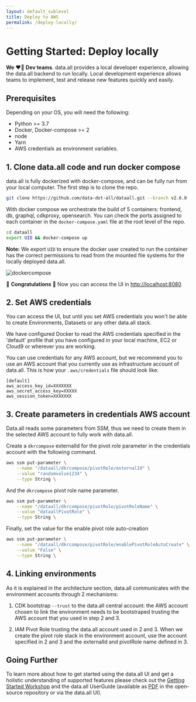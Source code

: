 ```yaml
---
layout: default_sublevel
title: Deploy to AWS
permalink: /deploy-locally/
---
```


# **Getting Started: Deploy locally**

**We** ❤️‍🔥 **Dev teams**. data.all provides a local developer experience, allowing the data.all backend
to run locally. Local development experience allows teams to implement,
test and release new features quickly and easily.

## Prerequisites

Depending on your OS, you will need the following:

- Python >= 3.7
- Docker, Docker-compose >= 2
- node
- Yarn
- AWS credentials as environment variables.

## 1. Clone data.all code and run docker compose
data.all is fully dockerized with docker-compose, and can be fully run from your local computer. 
The first step is to clone the repo.

```bash
git clone https://github.com/data-dot-all/dataall.git --branch v2.6.0
```

With docker compose we orchestrate the build of 5 containers: frontend, db, graphql, cdkproxy, opensearch.
You can check the ports assigned to each container in the `docker-compose.yaml` file at the root level of the repo.

```bash
cd dataall
export UID && docker-compose up
```

**Note:** We export `UID` to ensure the docker user created to run the container has the correct permissions to read from the mounted file systems for the locally deployed data.all.

![dockercompose](../img/docker_compose.png#zoom#shadow)

🎉 **Congratulations** 🎉 Now you can access the UI in [http://localhost:8080](http://localhost:8080)

## 2. Set AWS credentials
You can access the UI, but until you set AWS credentials you won't be able to create Environments, Datasets or any
other data.all stack.

We have configured Docker to read the AWS credentials specified in the 'default' profile that you have configured in your local machine, EC2 or Cloud9 or wherever you are working.

You can use credentials for any AWS account, but we recommend you to use an AWS account that you currently use as infrastructure account of data.all.
This is how your `.aws/credentials` file should look like:
```
[default]
aws_access_key_id=XXXXXXX
aws_secret_access_key=XXXXX
aws_session_token=XXXXXXX
```

## 3. Create parameters in credentials AWS account
Data.all reads some parameters from SSM, thus we need to create them in the selected AWS account to fully work with data.all.

Create a `dkrcompose` externalId for the pivot role parameter in the credentials account with the following command.
```bash
aws ssm put-parameter \
    --name "/dataall/dkrcompose/pivotRole/externalId" \
    --value "randomvalue1234" \
    --type String \
```
And the `dkrcompose` pivot role name parameter.
```bash
aws ssm put-parameter \
    --name "/dataall/dkrcompose/pivotRole/pivotRoleName" \
    --value "dataallPivotRole" \
    --type String \
```
Finally, set the value for the enable pivot role auto-creation
```bash
aws ssm put-parameter \
    --name "/dataall/dkrcompose/pivotRole/enablePivotRoleAutoCreate" \
    --value "False" \
    --type String \
```


## 4. Linking environments

As it is explained in the architecture section, data.all communicates with the environment accounts through 2 mechanisms:
1) CDK bootstrap `--trust` to the data.all central account: the AWS account chosen to link the environment needs to be bootstraped trusting the AWS account that 
you used in step 2 and 3.

2) IAM Pivot Role trusting the data.all account used in 2 and 3. When we create the pivot role stack in the environment account, use
the account specified in 2 and 3 and the externalId and pivotRole name defined in 3.

## Going Further

To learn more about how to get started using the data.all UI and get a holistic understanding of supported features please check out the <a class="nav-item"  href="{{ site.workshop_url }}" aria-haspopup="true">Getting Started Workshop</a> and the data.all UserGuide (available as [PDF](https://github.com/data-dot-all/dataall/blob/main/UserGuide.pdf) in the open-source repository or via the data.all UI).













